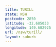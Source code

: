 ```yaml
---
title: TURILL
state: NSW
postcode: 2850
latitude: -32.685033
longitude: 149.602925
url: /nsw/turill/
layout: suburb
---
```

